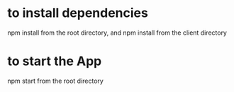 ﻿# to install dependencies
 npm install from the root directory, and npm install from the client directory
 # to start the App
 npm start from the root directory
